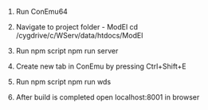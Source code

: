 1. Run ConEmu64

2. Navigate to project folder - ModEl
cd /cygdrive/c/WServ/data/htdocs/ModEl

3. Run npm script
npm run server

4. Create new tab in ConEmu by pressing Ctrl+Shift+E

5. Run npm script
npm run wds

6. After build is completed open localhost:8001 in browser
